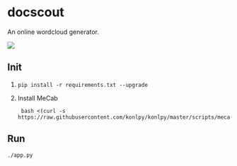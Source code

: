 # docscout
An online wordcloud generator.

![](http://dm.snu.ac.kr/~epark/docs/2014-11-29-kdms-1/docscout.png)

## Init

1. `pip install -r requirements.txt --upgrade`
1. Install MeCab

        bash <(curl -s https://raw.githubusercontent.com/konlpy/konlpy/master/scripts/mecab.sh)


## Run

    ./app.py
